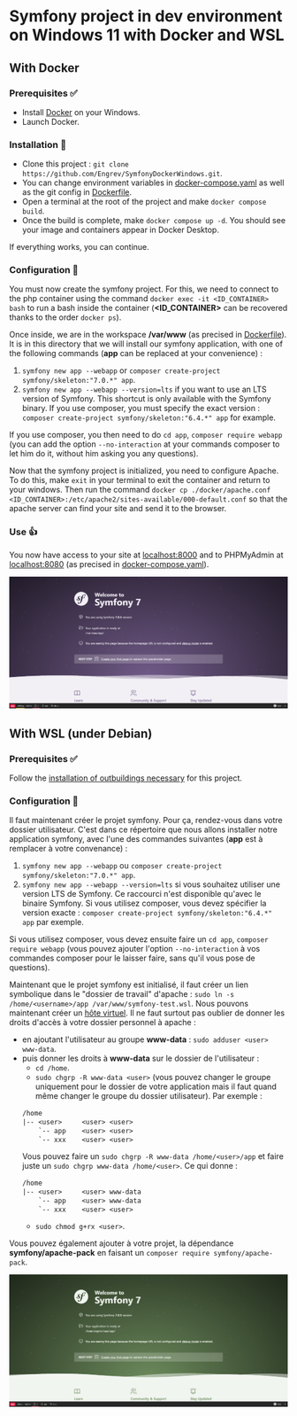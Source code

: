 # Symfony project in dev environment on Windows 11 with Docker and WSL

## With Docker

### Prerequisites ✅

- Install [Docker](https://docs.docker.com/desktop/install/windows-install/) on your Windows.
- Launch Docker.

### Installation 🚧

- Clone this project : `git clone https://github.com/Engrev/SymfonyDockerWindows.git`.
- You can change environment variables in [docker-compose.yaml](docker-compose.yaml) as well as the git config in [Dockerfile](docker/Dockerfile).
- Open a terminal at the root of the project and make `docker compose build`.
- Once the build is complete, make `docker compose up -d`. You should see your image and containers appear in Docker Desktop.

If everything works, you can continue.

### Configuration 🔧

You must now create the symfony project.
For this, we need to connect to the php container using the command `docker exec -it <ID_CONTAINER> bash` to run a bash inside the container (**<ID_CONTAINER>** can be recovered thanks to the order `docker ps`).

Once inside, we are in the workspace **/var/www** (as precised in [Dockerfile](docker/Dockerfile)).
It is in this directory that we will install our symfony application, with one of the following commands (**app** can be replaced at your convenience) :
1. `symfony new app --webapp` or `composer create-project symfony/skeleton:"7.0.*" app`.
2. `symfony new app --webapp --version=lts` if you want to use an LTS version of Symfony.
   This shortcut is only available with the Symfony binary.
   If you use composer, you must specify the exact version : `composer create-project symfony/skeleton:"6.4.*" app` for example.

If you use composer, you then need to do `cd app`, `composer require webapp` (you can add the option `--no-interaction` at your commands composer to let him do it, without him asking you any questions).

Now that the symfony project is initialized, you need to configure Apache.
To do this, make `exit` in your terminal to exit the container and return to your windows.
Then run the command `docker cp ./docker/apache.conf <ID_CONTAINER>:/etc/apache2/sites-available/000-default.conf` so that the apache server can find your site and send it to the browser.

### Use 👍

You now have access to your site at [localhost:8000](http://locahost:8000) and to PHPMyAdmin at [localhost:8080](http://locahost:8080) (as precised in [docker-compose.yaml](docker-compose.yaml)).

![Welcome to Symfony](docs/img-readme.png)

## With WSL (under Debian)

### Prerequisites ✅

Follow the [installation of outbuildings necessary](docs/WSL.md) for this project.

### Configuration 🔧

Il faut maintenant créer le projet symfony.
Pour ça, rendez-vous dans votre dossier utilisateur.
C'est dans ce répertoire que nous allons installer notre application symfony, avec l'une des commandes suivantes (**app** est à remplacer à votre convenance) :
1. `symfony new app --webapp` ou `composer create-project symfony/skeleton:"7.0.*" app`.
2. `symfony new app --webapp --version=lts` si vous souhaitez utiliser une version LTS de Symfony.
   Ce raccourci n'est disponible qu'avec le binaire Symfony.
   Si vous utilisez composer, vous devez spécifier la version exacte : `composer create-project symfony/skeleton:"6.4.*" app` par exemple.

Si vous utilisez composer, vous devez ensuite faire un `cd app`, `composer require webapp` (vous pouvez ajouter l'option `--no-interaction` à vos commandes composer pour le laisser faire, sans qu'il vous pose de questions).

Maintenant que le projet symfony est initialisé, il faut créer un lien symbolique dans le "dossier de travail" d'apache : `sudo ln -s /home/<username>/app /var/www/symfony-test.wsl`.
Nous pouvons maintenant créer un [hôte virtuel](docs/WSL_VIRTUALHOST.md).
Il ne faut surtout pas oublier de donner les droits d'accès à votre dossier personnel à apache :
- en ajoutant l'utilisateur au groupe **www-data** : `sudo adduser <user> www-data`.
- puis donner les droits à **www-data** sur le dossier de l'utilisateur :
   - `cd /home`.
   - `sudo chgrp -R www-data <user>` (vous pouvez changer le groupe uniquement pour le dossier de votre application mais il faut quand même changer le groupe du dossier utilisateur).
     Par exemple :
    ```
    /home
    |-- <user>     <user> <user>
        `-- app    <user> <user>
        `-- xxx    <user> <user>
    ```
  Vous pouvez faire un `sudo chgrp -R www-data /home/<user>/app` et faire juste un `sudo chgrp www-data /home/<user>`.
  Ce qui donne :
    ```
    /home
    |-- <user>     <user> www-data
        `-- app    <user> www-data
        `-- xxx    <user> <user>
    ```
   - `sudo chmod g+rx <user>`.

Vous pouvez également ajouter à votre projet, la dépendance **symfony/apache-pack** en faisant un `composer require symfony/apache-pack`.

![Welcome to Symfony](docs/img-readme2.png)